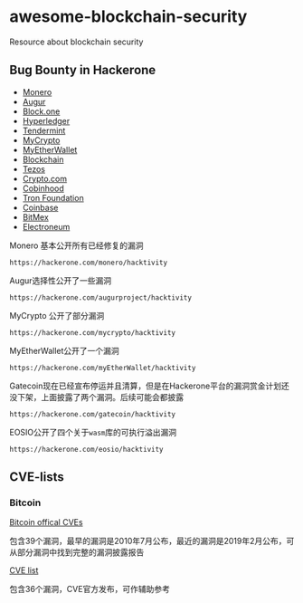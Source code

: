# awesome-blockchain-security

Resource about blockchain security

## Bug Bounty in Hackerone

- [Monero](https://hackerone.com/monero)
- [Augur](https://hackerone.com/augurproject)
- [Block.one](https://hackerone.com/eosio)
- [Hyperledger](https://hackerone.com/hyperledger)
- [Tendermint](https://hackerone.com/tendermint)
- [MyCrypto](https://hackerone.com/mycrypto)
- [MyEtherWallet](https://hackerone.com/myetherwallet)
- [Blockchain](https://hackerone.com/blockchain)
- [Tezos](https://hackerone.com/tezos)
- [Crypto.com](https://hackerone.com/crypto)
- [Cobinhood](https://hackerone.com/cobinhood)
- [Tron Foundation](https://hackerone.com/tronfoundation)
- [Coinbase](https://hackerone.com/coinbase)
- [BitMex](https://hackerone.com/bitmex)
- [Electroneum](https://hackerone.com/electroneum)

Monero 基本公开所有已经修复的漏洞

`https://hackerone.com/monero/hacktivity`

Augur选择性公开了一些漏洞

`https://hackerone.com/augurproject/hacktivity`

MyCrypto 公开了部分漏洞

`https://hackerone.com/mycrypto/hacktivity`

MyEtherWallet公开了一个漏洞

`https://hackerone.com/myEtherWallet/hacktivity`

Gatecoin现在已经宣布停运并且清算，但是在Hackerone平台的漏洞赏金计划还没下架，上面披露了两个漏洞。后续可能会都披露

`https://hackerone.com/gatecoin/hacktivity`

EOSIO公开了四个关于`wasm`库的可执行溢出漏洞

`https://hackerone.com/eosio/hacktivity`

## CVE-lists

### Bitcoin

[Bitcoin offical CVEs](https://en.bitcoin.it/wiki/Common_Vulnerabilities_and_Exposures)

包含39个漏洞，最早的漏洞是2010年7月公布，最近的漏洞是2019年2月公布，可从部分漏洞中找到完整的漏洞披露报告

[CVE list](http://cve.mitre.org/cgi-bin/cvekey.cgi?keyword=bitcoin)

包含36个漏洞，CVE官方发布，可作辅助参考
